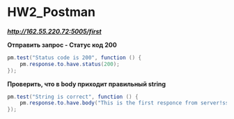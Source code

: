# HW2_Postman

***http://162.55.220.72:5005/first***

**Отправить запрос - Статус код 200**

```Java Script
pm.test("Status code is 200", function () {
    pm.response.to.have.status(200);
});
```

**Проверить, что в body приходит правильный string**

```Java Script
pm.test("String is correct", function () {
    pm.response.to.have.body("This is the first responce from server!ss");
});
```




